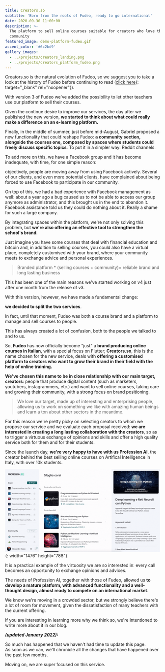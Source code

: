 ```yaml
---
title: Creators.so
subtitle: 'Born from the roots of Fudeo, ready to go international'
date: 2020-09-30 11:00:00
description: >-
  The platform to sell online courses suitable for creators who love their
  community
featured_image: demo-platform-fudeo.gif
accent_color: '#6c2bd9'
gallery_images:
  - ../projects/creators_landing.png
  - ../projects/creators_platform_fudeo.png
---
```


Creators.so is the natural evolution of Fudeo, so we suggest you to take a look at the history of Fudeo before continuing to read ([click here](/project/fudeo){: target="_blank" rel="noopener"}).

With version 3 of Fudeo we've added the possibility to let other teachers use our platform to sell their courses.

Given the continue desire to improve our services, the day after we published the new version, **we started to think about what could really make a difference on an e-learning platform.**

Finally, in the middle of summer, just before mid-August, Gabriel proposed a new functionality that could reshape Fudeo: **a community section, alongside the courses one, composed by spaces where students could freely discuss specific topics**. To put it in a simpler way: Reddit channels.

To add more on this, we have a Facebook group and it has become inadequate, with time, for one simple reason:

objectively, people are moving away from using Facebook actively. Several of our clients, and even more potential clients, have complained about being forced to use Facebook to participate in our community.

On top of this, we had a bad experience with Facebook management as well: about a year ago a bug caused us to not be able to access our group anymore as administrator, and this brought us in the end to abandon it. Facebook assistance told us they could do nothing about it. Really a shame for such a large company.

By integrating spaces within the platform, we're not only solving this problem, but **we're also offering an effective tool to strengthen the school's brand**.

Just imagine you have some courses that deal with financial education and bitcoin and, in addition to selling courses, you could also have a virtual place, completely customised with your brand, where your community meets to exchange advice and personal experiences.

> Branded platform \* (selling courses + community)= reliable brand and long lasting business

This has been one of the main reasons we've started working on v4 just after one month from the release of v3.

With this version, however, we have made a fundamental change:

**we decided to split the two services**.

In fact, until that moment, Fudeo was both a course brand and a platform to manage and sell courses to people.

This has always created a lot of confusion, both to the people we talked to and to us.

So, **Fudeo** has now officially become "just" a **brand producing online courses in Italian**, with a special focus on Flutter; **Creators.so**, this is the name chosen for the new service, deals with **offering a customised platform to creators who want to grow their brand in their field with the help of online training.**

**We've chosen this name to be in close relationship with our main target, creators**\: people that produce digital content (such as marketers, youtubers, instagrammers, etc.) and want to sell online courses, taking care and growing their community, with a strong focus on brand positioning.

> We love our target, made up of interesting and enterprising people, allowing us to work on something we like with amazing human beings and learn a ton about other sectors in the meantime.

For this reason we're pretty picky on selecting creators to whom we propose our service and we evaluate each proposal received: **we are interested in creating a long lasting collaboration with the creators**, so as to trigger a virtuous exchange of opinions and skills and offer a high quality service both for them and for their students.

Since the launch day, **we're very happy to have with us Profession AI**, the creator behind the best selling online courses on Artifical Intelligence in Italy, with over 10k students.

![](/images/demo-platform-profession-ai.gif){: width="1476" height="788"}

It is a practical example of the virtuosity we are so interested in: every call becomes an opportunity to exchange opinions and advices.

The needs of Profession AI, together with those of Fudeo, allowed us **to develop a mature platform, with advanced functionality and a well-thought design, almost ready to compete on an international market**.

We know we're moving in a crowded sector, but we strongly believe there's a lot of room for movement, given the dissatisfaction of many teachers with the current offering.

If you are interesting in learning more why we think so, we're intentioned to write more about it in our blog.

***(updated January 2022):***

So much has happened that we haven't had time to update this page.&nbsp;<br>As soon as we can, we'll chronicle all the changes that have happened over the past few months.

Moving on, we are super focused on this service.
